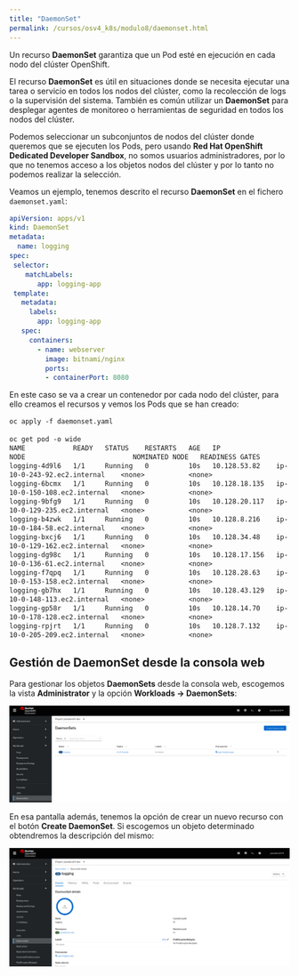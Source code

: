 ```yaml
---
title: "DaemonSet"
permalink: /cursos/osv4_k8s/modulo8/daemonset.html
---
```


Un recurso **DaemonSet** garantiza que un Pod esté en ejecución en cada nodo del clúster OpenShift.

El recurso **DaemonSet** es útil en situaciones donde se necesita ejecutar una tarea o servicio en todos los nodos del clúster, como la recolección de logs o la supervisión del sistema. También es común utilizar un **DaemonSet** para desplegar agentes de monitoreo o herramientas de seguridad en todos los nodos del clúster.

Podemos seleccionar un subconjuntos de nodos del clúster donde queremos que se ejecuten los Pods, pero usando **Red Hat OpenShift Dedicated Developer Sandbox**, no somos usuarios administradores, por lo que no tenemos acceso a los objetos nodos del clúster y por lo tanto no podemos realizar la selección.

Veamos un ejemplo, tenemos descrito el recurso **DaemonSet** en el fichero `daemonset.yaml`:

```yaml
apiVersion: apps/v1
kind: DaemonSet
metadata:
  name: logging
spec:
 selector:
    matchLabels:
       app: logging-app
 template:
   metadata:
     labels:
       app: logging-app
   spec:
     containers:
       - name: webserver
         image: bitnami/nginx
         ports:
         - containerPort: 8080

```

En este caso se va a crear un contenedor por cada nodo del clúster, para ello creamos el recursos y vemos los Pods que se han creado:

    oc apply -f daemonset.yaml

    oc get pod -o wide
    NAME            READY   STATUS    RESTARTS   AGE   IP              NODE                           NOMINATED NODE   READINESS GATES
    logging-4d9l6   1/1     Running   0          10s   10.128.53.82    ip-10-0-243-92.ec2.internal    <none>           <none>
    logging-6bcmx   1/1     Running   0          10s   10.128.18.135   ip-10-0-150-108.ec2.internal   <none>           <none>
    logging-9bfg9   1/1     Running   0          10s   10.128.20.117   ip-10-0-129-235.ec2.internal   <none>           <none>
    logging-b4zwk   1/1     Running   0          10s   10.128.8.216    ip-10-0-184-58.ec2.internal    <none>           <none>
    logging-bxcj6   1/1     Running   0          10s   10.128.34.48    ip-10-0-129-162.ec2.internal   <none>           <none>
    logging-dg98c   1/1     Running   0          10s   10.128.17.156   ip-10-0-136-61.ec2.internal    <none>           <none>
    logging-f7qpq   1/1     Running   0          10s   10.128.28.63    ip-10-0-153-158.ec2.internal   <none>           <none>
    logging-gb7hx   1/1     Running   0          10s   10.128.43.129   ip-10-0-148-113.ec2.internal   <none>           <none>
    logging-gp58r   1/1     Running   0          10s   10.128.14.70    ip-10-0-178-128.ec2.internal   <none>           <none>
    logging-rpjrt   1/1     Running   0          10s   10.128.7.132    ip-10-0-205-209.ec2.internal   <none>           <none>

## Gestión de DaemonSet desde la consola web

Para gestionar los objetos **DaemonSets** desde la consola web, escogemos la vista **Administrator** y la opción **Workloads -> DaemonSets**:

![st](img/daemonset1.png)

En esa pantalla además, tenemos la opción de crear un nuevo recurso con el botón **Create DaemonSet**. Si escogemos un objeto determinado obtendremos la descripción del mismo:

![st](img/daemonset2.png)